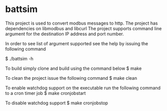 # battsim

This project is used to convert modbus messages to http. The project has dependencies on libmodbus and libcurl 
The project supports command line argument for the destination IP address and port number.

In order to see list of argument supported see the help by issuing the following command

$ ./battsim -h

To build simply clone and build using the command below 
$ make 

To clean the project issue the following command 
$ make clean

To enable watchdog support on the executable run the following command to a cron timer job
$ make cronjobstart

To disable watchdog support
$ make cronjobstop

